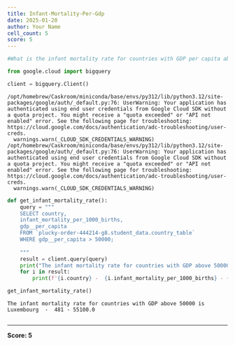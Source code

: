 ```yaml
---
title: Infant-Mortality-Per-Gdp
date: 2025-01-20
author: Your Name
cell_count: 5
score: 5
---
```


```python
#What is the infant mortality rate for countries with GDP per capita above $50,000?
```


```python
from google.cloud import bigquery
```


```python
client = bigquery.Client()
```

    /opt/homebrew/Caskroom/miniconda/base/envs/py312/lib/python3.12/site-packages/google/auth/_default.py:76: UserWarning: Your application has authenticated using end user credentials from Google Cloud SDK without a quota project. You might receive a "quota exceeded" or "API not enabled" error. See the following page for troubleshooting: https://cloud.google.com/docs/authentication/adc-troubleshooting/user-creds. 
      warnings.warn(_CLOUD_SDK_CREDENTIALS_WARNING)
    /opt/homebrew/Caskroom/miniconda/base/envs/py312/lib/python3.12/site-packages/google/auth/_default.py:76: UserWarning: Your application has authenticated using end user credentials from Google Cloud SDK without a quota project. You might receive a "quota exceeded" or "API not enabled" error. See the following page for troubleshooting: https://cloud.google.com/docs/authentication/adc-troubleshooting/user-creds. 
      warnings.warn(_CLOUD_SDK_CREDENTIALS_WARNING)



```python
def get_infant_mortality_rate():
    query = """
    SELECT country,
    infant_mortality_per_1000_births,
    gdp__per_capita
    FROM `plucky-order-444214-g8.student_data.country_table` 
    WHERE gdp__per_capita > 50000;
    
    """
    result = client.query(query)
    print("The infant mortality rate for countries with GDP above 50000 is")
    for i in result:
        print(f'{i.country} -  {i.infant_mortality_per_1000_births} - { i.gdp__per_capita}')

get_infant_mortality_rate()
```

    The infant mortality rate for countries with GDP above 50000 is
    Luxembourg  -  481 - 55100.0



```python

```


---
**Score: 5**
